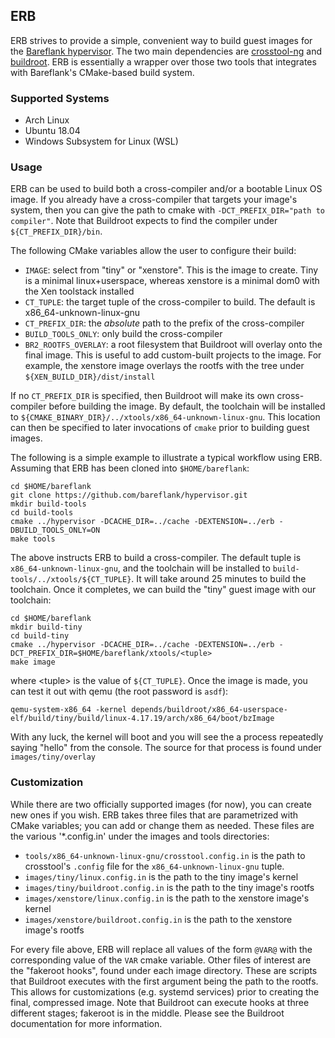 ## ERB

ERB strives to provide a simple, convenient way to build guest images
for the [Bareflank hypervisor](https://github.com/bareflank/hypervisor.git).
The two main dependencies are [crosstool-ng](https://github.com/crosstool-ng/crosstool-ng)
and [buildroot](https://buildroot.org). ERB is essentially a wrapper
over those two tools that integrates with Bareflank's CMake-based build system.

### Supported Systems
  - Arch Linux
  - Ubuntu 18.04
  - Windows Subsystem for Linux (WSL)

### Usage
ERB can be used to build both a cross-compiler and/or a bootable Linux OS image.
If you already have a cross-compiler that targets your image's system, then
you can give the path to cmake with `-DCT_PREFIX_DIR="path to compiler"`.
Note that Buildroot expects to find the compiler under `${CT_PREFIX_DIR}/bin`.

The following CMake variables allow the user to configure their build:

  - `IMAGE`: select from "tiny" or "xenstore". This is the image to create.
    Tiny is a minimal linux+userspace, whereas xenstore is a minimal dom0
    with the Xen toolstack installed
  - `CT_TUPLE`: the target tuple of the cross-compiler to build. The default
    is x86_64-unknown-linux-gnu
  - `CT_PREFIX_DIR`: the *absolute* path to the prefix of the cross-compiler
  - `BUILD_TOOLS_ONLY`: only build the cross-compiler
  - `BR2_ROOTFS_OVERLAY`: a root filesystem that Buildroot will overlay onto
     the final image. This is useful to add custom-built projects to the image.
     For example, the xenstore image overlays the rootfs with the tree under
     `${XEN_BUILD_DIR}/dist/install`

If no `CT_PREFIX_DIR` is specified, then Buildroot will make its own
cross-compiler before building the image. By default, the toolchain will be
installed to `${CMAKE_BINARY_DIR}/../xtools/x86_64-unknown-linux-gnu`. This
location can then be specified to later invocations of `cmake` prior to building
guest images.

The following is a simple example to illustrate a typical workflow using ERB.
Assuming that ERB has been cloned into `$HOME/bareflank`:

```
cd $HOME/bareflank
git clone https://github.com/bareflank/hypervisor.git
mkdir build-tools
cd build-tools
cmake ../hypervisor -DCACHE_DIR=../cache -DEXTENSION=../erb -DBUILD_TOOLS_ONLY=ON
make tools
```

The above instructs ERB to build a cross-compiler. The default tuple is
`x86_64-unknown-linux-gnu`, and the toolchain will be installed to
`build-tools/../xtools/${CT_TUPLE}`. It will take around 25 minutes to build
the toolchain. Once it completes, we can build the "tiny" guest image with
our toolchain:

```
cd $HOME/bareflank
mkdir build-tiny
cd build-tiny
cmake ../hypervisor -DCACHE_DIR=../cache -DEXTENSION=../erb -DCT_PREFIX_DIR=$HOME/bareflank/xtools/<tuple>
make image
```

where \<tuple\> is the value of `${CT_TUPLE}`.
Once the image is made, you can test it out with qemu (the root password is `asdf`):

```
qemu-system-x86_64 -kernel depends/buildroot/x86_64-userspace-elf/build/tiny/build/linux-4.17.19/arch/x86_64/boot/bzImage
```

With any luck, the kernel will boot and you will see the a process
repeatedly saying "hello" from the console. The source for that process
is found under `images/tiny/overlay`

### Customization
While there are two officially supported images (for now), you can create new ones
if you wish. ERB takes three files that are parametrized with CMake variables;
you can add or change them as needed. These files are the various '*.config.in'
under the images and tools directories:

  - `tools/x86_64-unknown-linux-gnu/crosstool.config.in` is the path to crosstool's
    `.config` file for the `x86_64-unknown-linux-gnu` tuple.
  - `images/tiny/linux.config.in` is the path to the tiny image's kernel
  - `images/tiny/buildroot.config.in` is the path to the tiny image's rootfs
  - `images/xenstore/linux.config.in` is the path to the xenstore image's kernel
  - `images/xenstore/buildroot.config.in` is the path to the xenstore image's rootfs

For every file above, ERB will replace all values of the form `@VAR@` with the
corresponding value of the `VAR` cmake variable. Other files of interest
are the "fakeroot hooks", found under each image directory. These are scripts
that Buildroot executes with the first argument being the path to the rootfs. This
allows for customizations (e.g. systemd services) prior to creating the final,
compressed image. Note that Buildroot can execute hooks at three different
stages; fakeroot is in the middle. Please see the Buildroot documentation for
more information.
